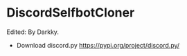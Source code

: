 # DiscordSelfbotCloner

Edited: By Darkky.

- Download discord.py https://pypi.org/project/discord.py/
